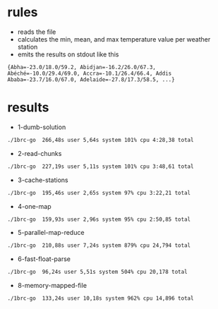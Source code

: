 # rules
- reads the file
- calculates the min, mean, and max temperature value per weather station
- emits the results on stdout like this

```
{Abha=-23.0/18.0/59.2, Abidjan=-16.2/26.0/67.3, Abéché=-10.0/29.4/69.0, Accra=-10.1/26.4/66.4, Addis Ababa=-23.7/16.0/67.0, Adelaide=-27.8/17.3/58.5, ...}
```

# results
- 1-dumb-solution
```bash
./1brc-go  266,48s user 5,64s system 101% cpu 4:28,38 total
```

- 2-read-chunks
```bash
./1brc-go  227,19s user 5,11s system 101% cpu 3:48,61 total
```

- 3-cache-stations
```bash
./1brc-go  195,46s user 2,65s system 97% cpu 3:22,21 total
```

- 4-one-map
```bash
./1brc-go  159,93s user 2,96s system 95% cpu 2:50,85 total
```

- 5-parallel-map-reduce
```bash
./1brc-go  210,88s user 7,24s system 879% cpu 24,794 total
```

- 6-fast-float-parse
```bash
./1brc-go  96,24s user 5,51s system 504% cpu 20,178 total
```

- 8-memory-mapped-file
```bash
./1brc-go  133,24s user 10,18s system 962% cpu 14,896 total
```
